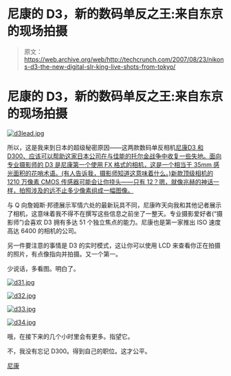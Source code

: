 # 尼康的 D3，新的数码单反之王:来自东京的现场拍摄

> 原文：<https://web.archive.org/web/http://techcrunch.com/2007/08/23/nikons-d3-the-new-digital-slr-king-live-shots-from-tokyo/>

# 尼康的 D3，新的数码单反之王:来自东京的现场拍摄

[![d3lead.jpg](img/9ebde6d4423477c9dddf38f4e0c092a6.png)](https://web.archive.org/web/20201124132347/http://old.crunchgear.com/wp-content/uploads/d3lead.jpg "d3lead.jpg")

所以，这是我来到日本的超级秘密原因——这两款数码单反相机[尼康D3 和](https://web.archive.org/web/20201124132347/https://crunchbase.com/organization/nikon) [D300、应该可以帮助这家日本公司在与佳能的托尔金战争中收复一些失地。面向专业摄影师的 D3 是尼康第一个使用 FX 格式的相机，这是一个相当于 35mm 感光面积的花哨术语。(有人告诉我，摄影师知道这意味着什么。)新款顶级相机的 1210 万像素 CMOS 传感器可能会让你挠头——只有 12？嗯，就像兆赫的神话一样，拍照涉及的远不止多少像素组成一幅图像。](https://web.archive.org/web/20201124132347/https://crunchbase.com/organization/d3)

与 Q 向詹姆斯·邦德展示军情六处的最新玩具不同，尼康昨天向我和其他记者展示了相机，这意味着我不得不在撰写这些信息之前坐了一整天。专业摄影爱好者(“摄影师”)会喜欢 D3 拥有多达 51 个独立焦点的能力。尼康也是第一家推出 ISO 速度高达 6400 的相机的公司。

另一件要注意的事情是 D3 的实时模式，这让你可以使用 LCD 来查看你正在拍摄的照片，有点像指向并拍摄。又一个第一。

少说话，多看图。明白了。

[![d31.jpg](img/8372efcf2678264adb45fa0327ffef6c.png)](https://web.archive.org/web/20201124132347/http://old.crunchgear.com/wp-content/uploads/d31.jpg "d31.jpg")

[![d32.jpg](img/cbe9ffbfb15bed19f683dba32189f227.png)](https://web.archive.org/web/20201124132347/http://old.crunchgear.com/wp-content/uploads/d32.jpg "d32.jpg")

[![d33.jpg](img/3d6dfcf6eb9db1afaf68f18b326e9f8d.png)](https://web.archive.org/web/20201124132347/http://old.crunchgear.com/wp-content/uploads/d33.jpg "d33.jpg")

[![d34.jpg](img/962ac4fe7918fe3e9d6c01b3301ceb69.png)](https://web.archive.org/web/20201124132347/http://old.crunchgear.com/wp-content/uploads/d34.jpg "d34.jpg")

哦，在接下来的几个小时里会有更多。指望它。

不，我没有忘记 D300。得到自己的职位。这才公平。

[尼康](https://web.archive.org/web/20201124132347/http://www1.nikonusa.com/announcement/index.html)
